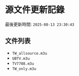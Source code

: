 # 源文件更新記錄

最後更新時間: `2025-08-13 23:30:43`

## 文件列表
- `TW_allsource.m3u`
- `UBTV.m3u`
- `TV7708.m3u`
- `TW_only.m3u`
